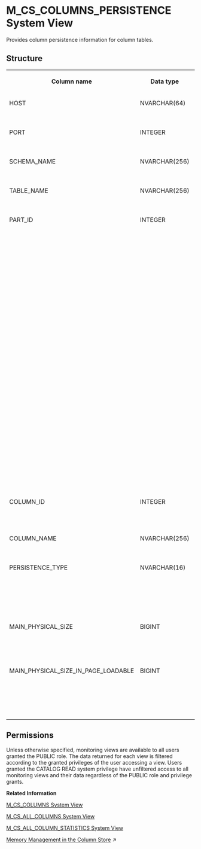 <!-- loio14905bf0250c4c019abf9dd6a32c7083 -->

# M\_CS\_COLUMNS\_PERSISTENCE System View

Provides column persistence information for column tables.



## Structure


<table>
<tr>
<th valign="top">

Column name

</th>
<th valign="top">

Data type

</th>
<th valign="top">

Description

</th>
</tr>
<tr>
<td valign="top">

HOST

</td>
<td valign="top">

NVARCHAR\(64\)

</td>
<td valign="top">

Displays the host name.

</td>
</tr>
<tr>
<td valign="top">

PORT

</td>
<td valign="top">

INTEGER

</td>
<td valign="top">

Displays the internal port.

</td>
</tr>
<tr>
<td valign="top">

SCHEMA\_NAME

</td>
<td valign="top">

NVARCHAR\(256\)

</td>
<td valign="top">

Displays the schema name.

</td>
</tr>
<tr>
<td valign="top">

TABLE\_NAME

</td>
<td valign="top">

NVARCHAR\(256\)

</td>
<td valign="top">

Displays the table name.

</td>
</tr>
<tr>
<td valign="top">

PART\_ID

</td>
<td valign="top">

INTEGER

</td>
<td valign="top">

Returns the table partition ID:

-   For partitioned tables, the part ID is equal to the sequential number of the partition, starting at 1.
-   For replicated tables, the part ID is 1 for the original table and subsequent part IDs are assigned to replica tables.
-   The part ID is 0 for tables that are not partitioned.
-   A part ID value of -1 indicates that a modification of the table schema is currently in progress.



</td>
</tr>
<tr>
<td valign="top">

COLUMN\_ID

</td>
<td valign="top">

INTEGER

</td>
<td valign="top">

Displays the numeric column ID.

</td>
</tr>
<tr>
<td valign="top">

COLUMN\_NAME

</td>
<td valign="top">

NVARCHAR\(256\)

</td>
<td valign="top">

Displays the column name.

</td>
</tr>
<tr>
<td valign="top">

PERSISTENCE\_TYPE

</td>
<td valign="top">

NVARCHAR\(16\)

</td>
<td valign="top">

Displays the type of column persistence: SINGLE, PAGED, VIRTUAL\_FILE, or VIRTUAL\_PAGED.

</td>
</tr>
<tr>
<td valign="top">

MAIN\_PHYSICAL\_SIZE

</td>
<td valign="top">

BIGINT

</td>
<td valign="top">

Displays the storage size, in bytes, used by the column.

</td>
</tr>
<tr>
<td valign="top">

MAIN\_PHYSICAL\_SIZE\_IN\_PAGE\_LOADABLE

</td>
<td valign="top">

BIGINT

</td>
<td valign="top">

Displays the total on-disk size stored in a page-loadable format for the table in bytes.

</td>
</tr>
</table>



<a name="loio14905bf0250c4c019abf9dd6a32c7083__section_fvj_sz5_tbc"/>

## Permissions

Unless otherwise specified, monitoring views are available to all users granted the PUBLIC role. The data returned for each view is filtered according to the granted privileges of the user accessing a view. Users granted the CATALOG READ system privilege have unfiltered access to all monitoring views and their data regardless of the PUBLIC role and privilege grants.

**Related Information**  


[M\_CS\_COLUMNS System View](m-cs-columns-system-view-20ad197.md "Provides runtime information about columns in column tables.")

[M\_CS\_ALL\_COLUMNS System View](m-cs-all-columns-system-view-20acf4c.md "Provides runtime information for all columns in column tables, including internal column tables.")

[M\_CS\_ALL\_COLUMN\_STATISTICS System View](m-cs-all-column-statistics-system-view-2cb5b77.md "Provides information on how many scans and index searches were performed on any specified columns.")

[Memory Management in the Column Store](https://help.sap.com/viewer/f9c5015e72e04fffa14d7d4f7267d897/2024_3_QRC/en-US/bd6e6be8bb5710149e34e14608e07b76.html "The column store is the part of the SAP HANA database that manages data organized in columns in memory. Tables created as column tables are stored here.") :arrow_upper_right:


